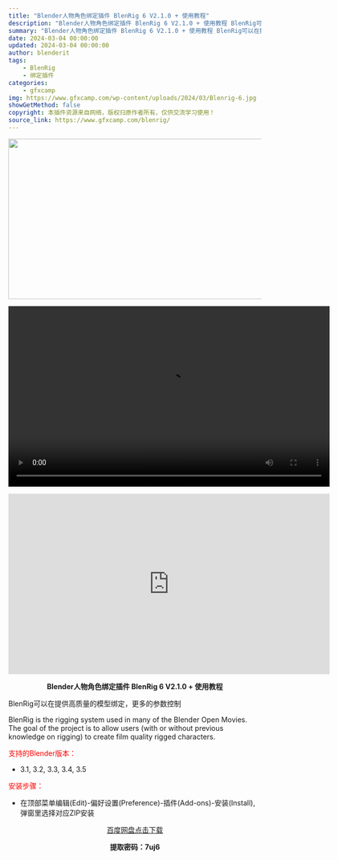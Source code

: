 ```yaml
---
title: "Blender人物角色绑定插件 BlenRig 6 V2.1.0 + 使用教程"
description: "Blender人物角色绑定插件 BlenRig 6 V2.1.0 + 使用教程 BlenRig可以在提供高质量的模型绑定，更多的参数控制 BlenRig is the rigging system u..."
summary: "Blender人物角色绑定插件 BlenRig 6 V2.1.0 + 使用教程 BlenRig可以在提供高质量的模型绑定，更多的参数控制 BlenRig is the rigging system u..."
date: 2024-03-04 00:00:00
updated: 2024-03-04 00:00:00
author: blenderit
tags: 
    - BlenRig
    - 绑定插件
categories:
    - gfxcamp
img: https://www.gfxcamp.com/wp-content/uploads/2024/03/Blenrig-6.jpg
showGetMethod: false
copyright: 本插件资源来自网络，版权归原作者所有，仅供交流学习使用！
source_link: https://www.gfxcamp.com/blenrig/
---
```

<div><p><img decoding="async" class="aligncenter size-full wp-image-118856" src="https://www.gfxcamp.com/wp-content/uploads/2024/03/Blenrig-6.jpg" data-src="https://www.gfxcamp.com/wp-content/uploads/2024/03/Blenrig-6.jpg" alt="" width="640" height="320" data-srcset="https://www.gfxcamp.com/wp-content/uploads/2024/03/Blenrig-6.jpg 640w, https://www.gfxcamp.com/wp-content/uploads/2024/03/Blenrig-6-150x75.jpg 150w" data-sizes="(max-width: 640px) 100vw, 640px"><br>
</p><center><div style="width: 640px;" class="wp-video"><!--[if lt IE 9]><script>document.createElement('video');</script><![endif]-->
<video class="wp-video-shortcode" id="video-118859-1" width="640" height="360" preload="true" controls="controls"><source type="video/mp4" src="http://cloud.video.taobao.com/play/u/null/p/1/e/6/t/1/451694413752.mp4?_=1"></source><a href="http://cloud.video.taobao.com/play/u/null/p/1/e/6/t/1/451694413752.mp4">http://cloud.video.taobao.com/play/u/null/p/1/e/6/t/1/451694413752.mp4</a></video></div></center><p style="text-align: center;"><iframe loading="lazy" src="https://player.youku.com/embed/XNjM3OTcwOTc1Mg==" width="640" height="360" frameborder="0" allowfullscreen="allowfullscreen" data-mce-fragment="1"></iframe></p><p style="text-align: center;"><strong>Blender人物角色绑定插件 BlenRig 6 V2.1.0 + 使用教程</strong></p><p>BlenRig可以在提供高质量的模型绑定，更多的参数控制</p><p>BlenRig is the rigging system used in many of the Blender Open Movies. The goal of the project is to allow users (with or without previous knowledge on rigging) to create film quality rigged characters.</p><p style="text-align: left;"><span style="color: #ff0000;">支持的Blender版本：</span></p><ul>
<li style="text-align: left;">3.1, 3.2, 3.3, 3.4, 3.5</li>
</ul><p style="text-align: left;"><span style="color: #ff0000;">安装步骤：</span></p><ul>
<li>在顶部菜单编辑(Edit)-偏好设置(Preference)-插件(Add-ons)-安装(Install),弹窗里选择对应ZIP安装</li>
</ul><p style="text-align: center;"><a class="maxbutton-3 maxbutton maxbutton-baidu" target="_blank" rel="noopener" href="https://pan.baidu.com/s/1Ky6fJDBAlb0mrM8bfLhKnQ?pwd=7uj6"><span class="mb-text">百度网盘点击下载</span></a></p><p style="text-align: center;"><strong>提取密码：7uj6</strong></p></div>